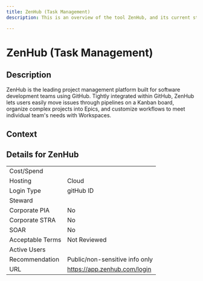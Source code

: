 ```yaml
---
title: ZenHub (Task Management)
description: This is an overview of the tool ZenHub, and its current status  within BC Gov.

---
```


# ZenHub (Task Management)



## Description
ZenHub is the leading project management platform built for software development teams using GitHub. Tightly integrated within GitHub, ZenHub lets users easily move issues through pipelines on a Kanban board, organize complex projects into Epics, and customize workflows to meet individual team's needs with Workspaces.

## Context


##  Details for ZenHub

|   |   |
|---|---|
|Cost/Spend   |   |
|Hosting   | Cloud  |
|Login Type | gitHub ID |
|Steward |  |
|Corporate PIA   | No  |
|Corporate STRA   | No   |
|SOAR   | No  |
|Acceptable Terms   | Not Reviewed  |
|Active Users   |   |
|Recommendation   |  Public/non-sensitive info only |
|URL   | https://app.zenhub.com/login  |
